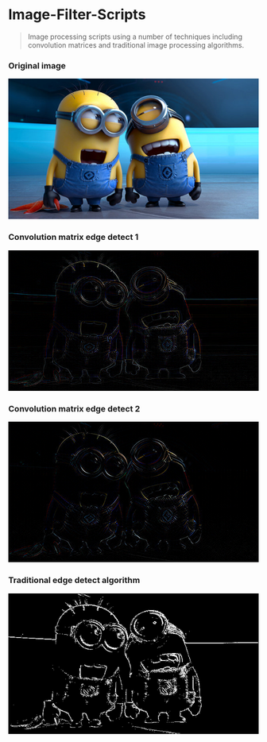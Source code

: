 # Image-Filter-Scripts
> Image processing scripts using a number of techniques including convolution matrices and traditional image processing algorithms.

### Original image
![alt tag](https://github.com/DerrickAfrifa/Image-Filter-Scripts/blob/master/mini.jpg)

### Convolution matrix edge detect 1
![alt tag](https://github.com/DerrickAfrifa/Image-Filter-Scripts/blob/master/pic2.png)

### Convolution matrix edge detect 2 
![alt tag](https://github.com/DerrickAfrifa/Image-Filter-Scripts/blob/master/pic3.png)

### Traditional edge detect algorithm
![alt tag](https://github.com/DerrickAfrifa/Image-Filter-Scripts/blob/master/pic4.png)

